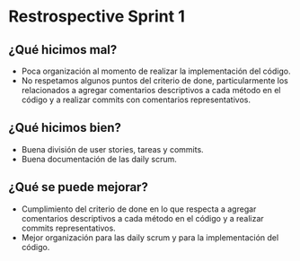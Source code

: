 # Restrospective Sprint 1

## ¿Qué hicimos mal? 

- Poca organización al momento de realizar la implementación del código.
- No respetamos algunos puntos del criterio de done, particularmente los relacionados a agregar comentarios descriptivos a cada método en el código y a realizar commits con comentarios representativos.

## ¿Qué hicimos bien?
 
- Buena división de user stories, tareas y commits.
- Buena documentación de las daily scrum.

## ¿Qué se puede mejorar?
- Cumplimiento del criterio de done en lo que respecta a agregar comentarios descriptivos a cada método en el código y a realizar commits representativos.
- Mejor organización para las daily scrum y para la implementación del código.